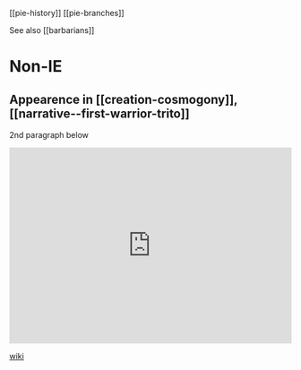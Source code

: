 [[pie-history]]
[[pie-branches]]

See also [[barbarians]]
# Non-IE
## Appearence in [[creation-cosmogony]], [[narrative--first-warrior-trito]]
2nd paragraph below
<iframe width="100%" height="350" frameborder="0" allow="accelerometer; autoplay; clipboard-write; encrypted-media; gyroscope; picture-in-picture" allowfullscreen src="https://en.wikipedia.org/wiki/Indo-European-cosmogony#Cattle-raiding-myth"></iframe>

[wiki](https://en.wikipedia.org/wiki/Indo-European-cosmogony#Cattle-raiding-myth)